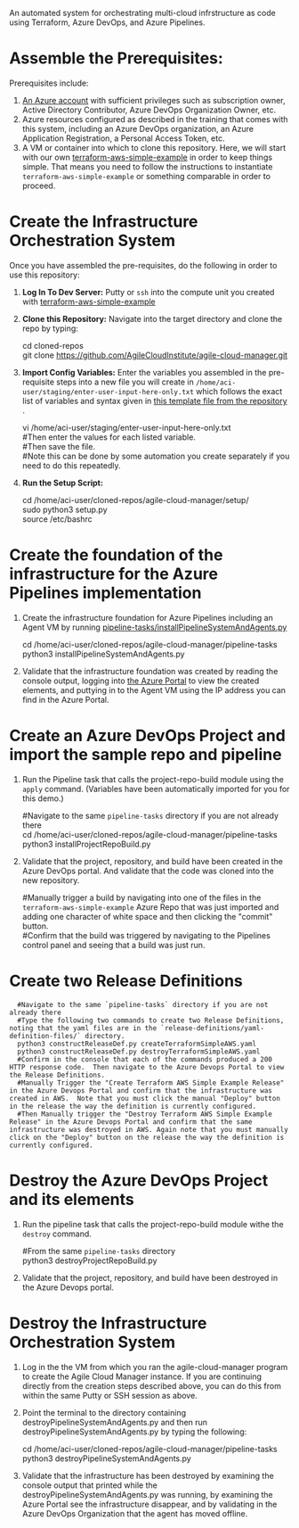 An automated system for orchestrating multi-cloud infrstructure as code using Terraform, Azure DevOps, and Azure Pipelines.  
  
# Assemble the Prerequisites:  
  
Prerequisites include:  
  
1.  [An Azure account](https://portal.azure.com/) with sufficient privileges such as subscription owner, Active Directory Contributor, Azure DevOps Organization Owner, etc.  
2.  Azure resources configured as described in the training that comes with this system, including an Azure DevOps organization, an Azure Application Registration, a Personal Access Token, etc.  
3.  A VM or container into which to clone this repository.  Here, we will start with our own [terraform-aws-simple-example](https://github.com/AgileCloudInstitute/terraform-aws-simple-example) in order to keep things simple.  That means you need to follow the instructions to instantiate `terraform-aws-simple-example` or something comparable in order to proceed.  
  
# Create the Infrastructure Orchestration System  
  
Once you have assembled the pre-requisites, do the following in order to use this repository:  
    
1.  **Log In To Dev Server:**  Putty or `ssh` into the compute unit you created with [terraform-aws-simple-example](https://github.com/AgileCloudInstitute/terraform-aws-simple-example)    
    
2.  **Clone this Repository:**  Navigate into the target directory and clone the repo by typing:    
    
      cd cloned-repos    
      git clone https://github.com/AgileCloudInstitute/agile-cloud-manager.git    
    
3.  **Import Config Variables:**  Enter the variables you assembled in the pre-requisite steps into a new file you will create in `/home/aci-user/staging/enter-user-input-here-only.txt` which follows the exact list of variables and syntax given in [this template file from the repository](https://github.com/AgileCloudInstitute/agile-cloud-manager/blob/master/move-to-directory-outside-app-path/enter-user-input-here-only.txt) .  
  
      vi /home/aci-user/staging/enter-user-input-here-only.txt       
      #Then enter the values for each listed variable.    
      #Then save the file.    
      #Note this can be done by some automation you create separately if you need to do this repeatedly.     
  
5.  **Run the Setup Script:**  
    
      cd /home/aci-user/cloned-repos/agile-cloud-manager/setup/      
      sudo python3 setup.py      
      source /etc/bashrc     
    
#  Create the foundation of the infrastructure for the Azure Pipelines implementation   
    
1.  Create the infrastructure foundation for Azure Pipelines including an Agent VM by running [pipeline-tasks/installPipelineSystemAndAgents.py](https://github.com/AgileCloudInstitute/agile-cloud-manager/blob/master/pipeline-tasks/installPipelineSystemAndAgents.py)   
    
      cd /home/aci-user/cloned-repos/agile-cloud-manager/pipeline-tasks     
      python3 installPipelineSystemAndAgents.py     
  
2.  Validate that the infrastructure foundation was created by reading the console output, logging into [the Azure Portal](https://portal.azure.com/) to view the created elements, and puttying in to the Agent VM using the IP address you can find in the Azure Portal.   

# Create an Azure DevOps Project and import the sample repo and pipeline     
    
1.  Run the Pipeline task that calls the project-repo-build module using the `apply` command.  (Variables have been automatically imported for you for this demo.)   
    
      #Navigate to the same `pipeline-tasks` directory if you are not already there    
      cd /home/aci-user/cloned-repos/agile-cloud-manager/pipeline-tasks      
      python3 installProjectRepoBuild.py     
    
2.  Validate that the project, repository, and build have been created in the Azure DevOps portal.  And validate that the code was cloned into the new repository.      
    
      #Manually trigger a build by navigating into one of the files in the `terraform-aws-simple-example` Azure Repo that was just imported and adding one character of white space and then clicking the "commit" button.  
      #Confirm that the build was triggered by navigating to the Pipelines control panel and seeing that a build was just run.  
        
# Create two Release Definitions
        
      #Navigate to the same `pipeline-tasks` directory if you are not already there        
      #Type the following two commands to create two Release Definitions, noting that the yaml files are in the `release-definitions/yaml-definition-files/` directory.        
      python3 constructReleaseDef.py createTerraformSimpleAWS.yaml       
      python3 constructReleaseDef.py destroyTerraformSimpleAWS.yaml       
      #Confirm in the console that each of the commands produced a 200 HTTP response code.  Then navigate to the Azure Devops Portal to view the Release Definitions.  
      #Manually Trigger the "Create Terraform AWS Simple Example Release" in the Azure Devops Portal and confirm that the infrastructure was created in AWS.  Note that you must click the manual "Deploy" button in the release the way the definition is currently configured.        
      #Then Manually trigger the "Destroy Terraform AWS Simple Example Release" in the Azure Devops Portal and confirm that the same infrastructure was destroyed in AWS. Again note that you must manually click on the "Deploy" button on the release the way the definition is currently configured.         
  
        
# Destroy the Azure DevOps Project and its elements    
    
1.  Run the pipeline task that calls the project-repo-build module withe the `destroy` command.   
    
      #From the same `pipeline-tasks` directory      
      python3 destroyProjectRepoBuild.py     
    
2.  Validate that the project, repository, and build have been destroyed in the Azure Devops portal.        
    
# Destroy the Infrastructure Orchestration System    
    
1.  Log in the the VM from which you ran the agile-cloud-manager program to create the Agile Cloud Manager instance.  If you are continuing directly from the creation steps described above, you can do this from within the same Putty or SSH session as above.      
2.  Point the terminal to the directory containing destroyPipelineSystemAndAgents.py and then run destroyPipelineSystemAndAgents.py by typing the following:    
    
      cd /home/aci-user/cloned-repos/agile-cloud-manager/pipeline-tasks     
      python3 destroyPipelineSystemAndAgents.py      
    
3.  Validate that the infrastructure has been destroyed by examining the console output that printed while the destroyPipelineSystemAndAgents.py was running, by examining the Azure Portal see the infrastructure disappear, and by validating in the Azure DevOps Organization that the agent has moved offline.    
    
